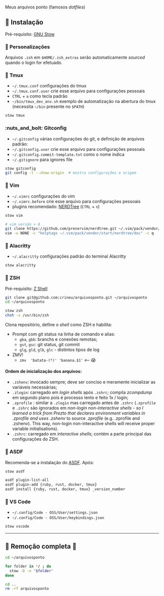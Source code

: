 Meus arquivos ponto (famosos _dotfiles_)

## :underage: Instalação

Pré-requisito: [GNU Stow](https://www.gnu.org/software/stow/)


### :wrench: Personalizações

Arquivos `.zsh` em `$HOME/.zsh_extras` serão automaticamente _sourced_ quando o login for efetuado.


### :wrench: Tmux

* `~/.tmux.conf` configurações do tmux
* `~/.tmux.conf.user` crie esse arquivo para configurações pessoais
* `CTRL` + `a` como tecla padrão
* `~/bin/tmux_dev_env.sh` exemplo de automatização na abertura do tmux (necessita `~/bin` presente no `$PATH`)

```bash
stow tmux
```


### :nuts_and_bolt: Gitconfig

* `~/.gitconfig` várias configurações do git, e definição de arquivos padrão:
* `~/.gitconfig.user` crie esse arquivo para configurações pessoais
* `~/.gitconfig.commit-template.txt` como o nome indica
* `~/.gitignore` para ignores file

```bash
stow gitconfig
git config -l --show-origin  # mostra configurações e origem
```


### :wrench: Vim

* `~/.vimrc` configurações do vim
* `~/.vimrc.before` crie esse arquivo para configurações pessoais
* plugins recomendado: [NERDTree](https://github.com/preservim/nerdtree) (`CTRL` + `n`)

```bash
stow vim

# vim versão > 8
git clone https://github.com/preservim/nerdtree.git ~/.vim/pack/vendor/start/nerdtree
vim -u NONE -c "helptags ~/.vim/pack/vendor/start/nerdtree/doc" -c q
```


### :wrench: Alacritty

* `~/.alacritty` configurações padrão do terminal Alacritty

```bash
stow alacritty
```


### :hammer: ZSH

Pré-requisito: [Z Shell](http://zsh.sourceforge.net/Doc/Release/Introduction.html)

```bash
git clone git@github.com:crineu/arquivosponto.git ~/arquivosponto
cd ~/arquivosponto

stow zsh
chsh -s /usr/bin/zsh
```

Clona repositório, define o _shell_ como ZSH e habilita:

* Prompt com git status na linha de comando e alias:
    - `gba`, `gbb`: branchs e conexões remotas;
    - `gst`, `gsc`: git status, git commit
    - `glg`, `gld`, `glb`, `glc` - distintos tipos de log
* ZMV!
    - `zmv  'batata-(*)' 'banana.$1'` <-- :scream:


#### Ordem de inicialização dos arquivos:

* `.zshenv`: invocado sempre; deve ser conciso e meramente inicializar as variáveis necessárias;
* `.zlogin`: carregado em _login shells_ após `.zshrc`; compila _zcompdump_ em segundo plano pois é processo lento e feito 1x / login;
* `.zprofile` : similar a `.zlogin` mas carregado antes de `.zshrc` (`.zprofile` e  `.zshrc` são ignorados em _non-login non-interactive shells - so I learned a trick from Prezto that declares environment variables in _.zprofile_ and uses .zshenv_ to source _.zprofile_ (e.g. .zprofile and .zshenv). This way, non-login non-interactive shells will receive proper variable initialisations).
* `.zshrc`: carregado em _interactive shells_; contém a parte principal das configurações do ZSH.


### :wrench: ASDF

Recomenda-se a instalação do [ASDF](https://asdf-vm.com/#/core-manage-asdf-vm). Após:

```bash
stow asdf

asdf plugin-list-all
asdf plugin-add {ruby, rust, docker, tmux}
asdf install {ruby, rust, docker, tmux} _version_number
```

### :hammer: VS Code

* `~/.config/Code - OSS/User/settings.json`
* `~/.config/Code - OSS/User/keybindings.json`

```bash
stow vscode
```


---

## :volcano: Remoção completa :volcano:

```bash
cd ~/arquivosponto

for folder in */ ; do
  stow -D -n "$folder"
done

cd ..
rm -rf arquivosponto
```
